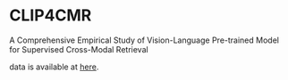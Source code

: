 # CLIP4CMR
A Comprehensive Empirical Study of Vision-Language Pre-trained Model for Supervised Cross-Modal Retrieval

data is available at [here](https://pan.cstcloud.cn/s/K1gln4OFQx8).
